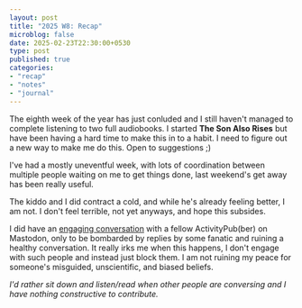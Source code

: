 ```yaml
---
layout: post
title: "2025 W8: Recap"
microblog: false
date: 2025-02-23T22:30:00+0530
type: post
published: true
categories:
- "recap"
- "notes"
- "journal"
---
```


The eighth week of the year has just conluded and I still haven't managed to complete listening to two full audiobooks. I started **The Son Also Rises** but have been having a hard time to make this in to a habit. I need to figure out a new way to make me do this. Open to suggestions ;) 

I've had a mostly uneventful week, with lots of coordination between multiple people waiting on me to get things done, last weekend's get away has been really useful. 

The kiddo and I did contract a cold, and while he's already feeling better, I am not. I don't feel terrible, not yet anyways, and hope this subsides. 

I did have an [engaging conversation](https://mastodon.social/@hiway/114051708219228199) with a fellow ActivityPub(ber) on Mastodon, only to be bombarded by replies by some fanatic and ruining a healthy conversation. It really irks me when this happens, I don't engage with such people and instead just block them. I am not ruining my peace for someone's misguided, unscientific, and biased beliefs. 

*I'd rather sit down and listen/read when other people are conversing and I have nothing constructive to contribute.*